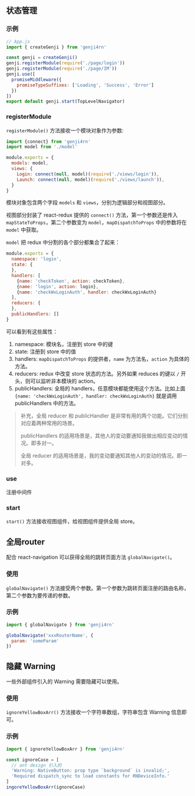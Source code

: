 ## 状态管理
### 示例
```js
// App.js
import { createGenji } from 'genji4rn'

const genji = createGenji()
genji.registerModule(require('./page/login'))
genji.registerModule(require('./page/IM'))
genji.use([
  promiseMiddleware({
    promiseTypeSuffixes: ['Loading', 'Success', 'Error']
  })
])
export default genji.start(TopLevelNavigator)
```
### registerModule
`registerModule()` 方法接收一个模块对象作为参数:
```js
import {connect} from 'genji4rn'
import model from './model'

module.exports = {
  models: model,
  views: {
    Login: connect(null, model)(require('./views/login')),
    Launch: connect(null, model)(require('./views/launch')),
  }
}
```
模块对象包含两个字段 `models` 和 `views`，分别为逻辑部分和视图部分。

视图部分封装了 react-redux 提供的 `connect()` 方法，第一个参数还是传入 `mapStateToProps`，第二个参数变为 `model`，`mapDispatchToProps` 中的参数将在 `model` 中获取。

`model` 把 redux 中分割的各个部分都集合了起来：

```js
module.exports = {
  namespace: 'login',
  state: {
  },
  handlers: [
    {name: 'checkToken', action: checkToken},
    {name: 'login', action: login},
    {name: 'checkWxLoginAuth', handler: checkWxLoginAuth}
  ],
  reducers: {
  },
  publicHandlers: []
}
```

可以看到有这些属性：

1. namespace: 模块名，注册到 store 中的键
2. state: 注册到 store 中的值
3. handlers: `mapDispatchToProps` 的提供者，`name` 为方法名，`action` 为具体的方法。
4. reducers: redux 中改变 store 状态的方法。另外如果 reduces 的键以 `/` 开头，则可以监听非本模块的 action。
5. publicHandlers: 全局的 handlers，任意模块都能使用这个方法。比如上面 `{name: 'checkWxLoginAuth', handler: checkWxLoginAuth}` 就是调用 publicHandlers 中的方法。

> 补充，全局 reducer 和 publicHandler 是非常有用的两个功能。它们分别对应着两种常用的场景。
>
> publicHandlers 的适用场景是，其他人的变动要通知我做出相应变动的情况。即多对一。
>
> 全局 reducer 的适用场景是，我的变动要通知其他人的变动的情况。即一对多。

### use
注册中间件

### start
`start()` 方法接收视图组件，给视图组件提供全局 store。



## 全局router

配合 react-navigation 可以获得全局的跳转页面方法 `globalNavigate()`。

### 使用
`globalNavigate()` 方法接受两个参数。第一个参数为跳转页面注册的路由名称，第二个参数为要传递的参数。

### 示例
```js
import { globalNavigate } from 'genji4rn'

globalNavigate('xxxRouterName', {
  param: 'someParam'
})
```

## 隐藏 Warning
一些外部组件引入的 Warning 需要隐藏可以使用。

### 使用
`ignoreYellowBoxArr()` 方法接收一个字符串数组，字符串包含 Warning 信息即可。

###  示例
```js
import { ignoreYellowBoxArr } from 'genji4rn'

const ignoreCase = [
  // ant design 引入的
  'Warning: NativeButton: prop type `background` is invalid;',
  'Required dispatch_sync to load constants for RNDeviceInfo.'
]
ingoreYellowBoxArr(ignoreCase)
```